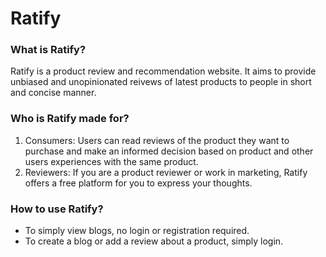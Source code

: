 # Ratify

### What is Ratify?
Ratify is a product review and recommendation website. It aims to provide unbiased and unopinionated reivews of latest products to people in short and concise manner.

### Who is Ratify made for?
1. Consumers: Users can read reviews of the product they want to purchase and make an informed decision based on product and other users experiences with the same product.
2. Reviewers: If you are a product reviewer or work in marketing, Ratify offers a free platform for you to express your thoughts. 

### How to use Ratify?
* To simply view blogs, no login or registration required.
* To create a blog or add a review about a product, simply login.



